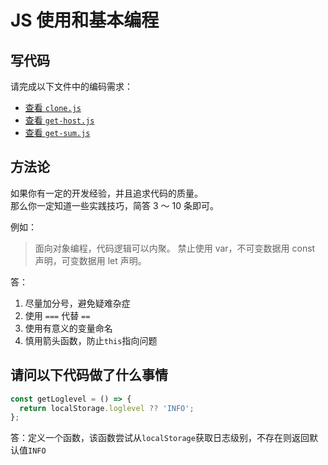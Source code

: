 # JS 使用和基本编程

## 写代码

请完成以下文件中的编码需求：

- [查看 `clone.js`](./clone.js)
- [查看 `get-host.js`](./get-host.js)
- [查看 `get-sum.js`](./get-sum.js)

## 方法论

如果你有一定的开发经验，并且追求代码的质量。  
那么你一定知道一些实践技巧，简答 3 ～ 10 条即可。

例如：

> 面向对象编程，代码逻辑可以内聚。
> 禁止使用 var，不可变数据用 const 声明，可变数据用 let 声明。

答：
1. 尽量加分号，避免疑难杂症    
2. 使用 `===` 代替 `==`
3. 使用有意义的变量命名
4. 慎用箭头函数，防止`this`指向问题

## 请问以下代码做了什么事情

```js
const getLoglevel = () => {
  return localStorage.loglevel ?? 'INFO';
};
```

答：定义一个函数，该函数尝试从`localStorage`获取日志级别，不存在则返回默认值`INFO`
